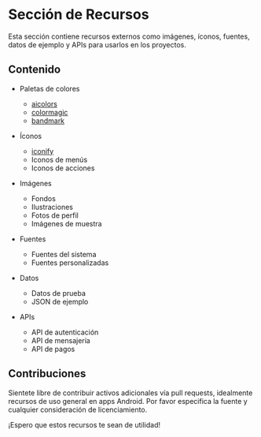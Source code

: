 # Sección de Recursos

Esta sección contiene recursos externos como imágenes, íconos, fuentes, datos de ejemplo y APIs para usarlos en los proyectos.

## Contenido

- Paletas de colores
  - [aicolors](https://aicolors.co/)
  - [colormagic](https://colormagic.app/)
  - [bandmark](https://brandmark.io/color-wheel/app/)

- Íconos

  - [iconify](https://iconify.design/)
  - Iconos de menús
  - Iconos de acciones

- Imágenes

  - Fondos
  - Ilustraciones
  - Fotos de perfil
  - Imágenes de muestra
  
- Fuentes

  - Fuentes del sistema
  - Fuentes personalizadas
  
- Datos

  - Datos de prueba
  - JSON de ejemplo
  
- APIs

  - API de autenticación
  - API de mensajería
  - API de pagos

## Contribuciones

Sientete libre de contribuir activos adicionales vía pull requests, idealmente recursos de uso general en apps Android. Por favor especifica la fuente y cualquier consideración de licenciamiento.

¡Espero que estos recursos te sean de utilidad!